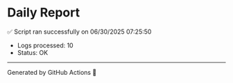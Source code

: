 # Daily Report

✅ Script ran successfully on 06/30/2025 07:25:50

- Logs processed: 10
- Status: OK

---

Generated by GitHub Actions 🚀
